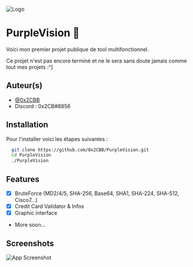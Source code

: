 
![Logo](https://media.discordapp.net/attachments/937792375986749521/1060506649313431562/Cool_Text_-_PurpleVision_4268178636405791.png)

# PurpleVision 🥤

Voici mon premier projet publique de tool multifonctionnel.

Ce projet n'est pas encore terminé et ne le sera sans doute jamais comme tout mes projets :^]

## Auteur(s)

- [@0x2CBB](https://github.com/0x2CBB)
- Discord : 0x2CB#8856


## Installation

Pour l'installer voici les étapes suivantes :

```bash
  git clone https://github.com/0x2CBB/PurpleVision.git
  cd PurpleVision
  ./PurpleVision
```
## Features

- [X]  BruteForce (MD2/4/5, SHA-256, Base64, SHA1, SHA-224, SHA-512, Cisco7...)
- [X]  Credit Card Validator & Infos
- [X]  Graphic interface
- More soon...


## Screenshots

![App Screenshot](https://media.discordapp.net/attachments/937792375986749521/1060507347782471690/image.png)


